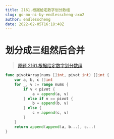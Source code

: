 ```yaml
---
title: 2161.根据给定数字划分数组
slug: go-mo-ni-by-endlesscheng-axo2
author: endlesscheng
date: 2022-02-05T16:18:48Z
---
```

# 划分成三组然后合并
 
> [原题 2161.根据给定数字划分数组](https://leetcode.cn/problems/partition-array-according-to-given-pivot)
```go
func pivotArray(nums []int, pivot int) []int {
	var a, b, c []int
	for _, v := range nums {
		if v < pivot {
			a = append(a, v)
		} else if v == pivot {
			b = append(b, v)
		} else {
			c = append(c, v)
		}
	}
	return append(append(a, b...), c...)
}
```

